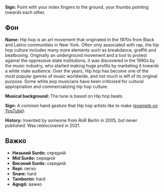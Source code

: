 **Sign:** Point with your index fingers to the ground, your thumbs pointing
towards each other.

## Фон

**Name:** Hip hop is an art movement that originated in the 1970s from Black and
Latino communities in New York. Often only associated with rap, the hip hop
culture includes many more elements such as breakdance, graffiti and beatboxing.
Originally an underground movement and a tool to protest against the oppressive
state institutions, it was discovered in the 1990s by the music industry, who
started making huge profits by marketing it towards a white male audience. Over
the years, Hip hop has become one of the most popular genres of music worldwide,
and not much is left of its original purpose. Some white pop musicians have been
criticized for cultural appropriation and commercializing hip hop culture.

**Musical background:** The tune is based on Hip hop beats.

**Sign:** A common hand gesture that Hip hop artists like to make ([example on
YouTube](https://youtu.be/010KyIQjkTk)).

**History:** Invented by someone from RoR Berlin in 2005, but never published.
Was rediscovered in 2021.

## Важко

* **Низький Surdo:** середній
* **Mid Surdo:** середній
* **Високий Surdo:** середній
* **Repi:** легко
* **Snare:** hard
* **Tamborim:** hard
* **Agogô:** важко
